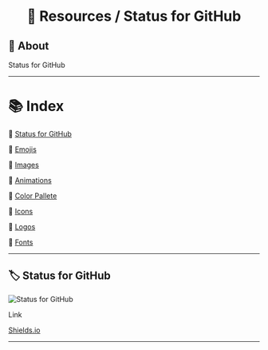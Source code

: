 # <p align="center">💫 Resources / Status for GitHub</p>

## 📝 About
Status for GitHub

---

# 📚 Index
🔖 [Status for GitHub](#️-status-for-github)

🔖 [Emojis]()

🔖 [Images]()

🔖 [Animations]()

🔖 [Color Pallete]()

🔖 [Icons]()

🔖 [Logos]()

🔖 [Fonts]()

---

## 🏷️ Status for GitHub

![Status for GitHub](https://img.shields.io/badge/Status-for%20GitHub-orange)

Link

[Shields.io](https://shields.io/)

---
